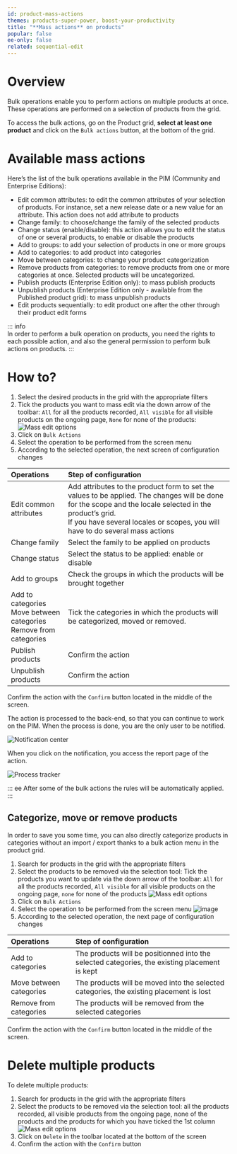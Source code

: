 ```yaml
---
id: product-mass-actions
themes: products-super-power, boost-your-productivity
title: "**Mass actions** on products"
popular: false
ee-only: false
related: sequential-edit
---
```


# Overview

Bulk operations enable you to perform actions on multiple products at once. These operations are performed on a selection of products from the grid.

To access the bulk actions, go on the Product grid, **select at least one product** and click on the `Bulk actions` button, at the bottom of the grid.

# Available mass actions
Here’s the list of the bulk operations available in the PIM (Community and Enterprise Editions):
  - Edit common attributes: to edit the common attributes of your selection of products. For instance, set a new release date or a new value for an attribute. This action does not add attribute to products
  - Change family: to choose/change the family of the selected products
  - Change status (enable/disable): this action allows you to edit the status of one or several products, to enable or disable the products
  - Add to groups: to add your selection of products in one or more groups
  - Add to categories: to add product into categories
  - Move between categories: to change your product categorization
  - Remove products from categories: to remove products from one or more categories at once. Selected products will be uncategorized.
  - Publish products (Enterprise Edition only): to mass publish products
  - Unpublish products (Enterprise Edition only - available from the Published product grid): to mass unpublish products
  - Edit products sequentially: to edit product one after the other through their product edit forms


::: info  
In order to perform a bulk operation on products, you need the rights to each possible action, and also the general permission to perform bulk actions on products.
:::

# How to?

1.  Select the desired products in the grid with the appropriate filters
1.  Tick the products you want to mass edit via the down arrow of the toolbar: `All` for all the products recorded, `All visible` for all visible products on the ongoing page, `None` for none of the products:
  ![Mass edit options](https://github.com/akeneo/pim-helpcenter/blob/0ba86dda8cfa69583ba7007166096f6502bf75fe/content/md/products-super-power/img/Products_BulkActionUppermenu.png)
1.  Click on `Bulk Actions`
1.  Select the operation to be performed from the screen menu
1.  According to the selected operation, the next screen of configuration changes

| Operations  | Step of configuration  |
|:------------|:-----------------------|
| Edit common attributes  | Add attributes to the product form to set the values ​​to be applied. The changes will be done for the scope and the locale selected in the product’s grid. <br>If you have several locales or scopes, you will have to do several mass actions                  |
| Change family | Select the family to be applied on products   |
| Change status | Select the status to be applied: enable or disable  |
| Add to groups     | Check the groups in which the products will be brought together       |
| Add to categories<br>Move between categories<br>Remove from categories | Tick the categories in which the products will be categorized, moved or removed.   |
| Publish products  | Confirm the action     |
| Unpublish products  | Confirm the action     |

Confirm the action with the `Confirm` button located in the middle of the screen.

The action is processed to the back-end, so that you can continue to work on the PIM. When the process is done, you are the only user to be notified.

![Notification center](https://github.com/akeneo/pim-helpcenter/blob/0ba86dda8cfa69583ba7007166096f6502bf75fe/content/md/products-super-power/img/Products_MassEditNotifications.png)

When you click on the notification, you access the report page of the action.

![Process tracker](https://github.com/akeneo/pim-helpcenter/blob/0ba86dda8cfa69583ba7007166096f6502bf75fe/content/md/products-super-power/img/Products-ProcessTrackerReportMassEdit.png)

::: ee
After some of the bulk actions the rules will be automatically applied.
:::

## Categorize, move or remove products

In order to save you some time, you can also directly categorize products in categories without an import / export thanks to a bulk action menu in the product grid.

1.  Search for products in the grid with the appropriate filters
2.  Select the products to be removed via the selection tool: Tick the products you want to update via the down arrow of the toolbar: `All` for all the products recorded, `All visible` for all visible products on the ongoing page, `none` for none of the products
   ![Mass edit options](https://github.com/akeneo/pim-helpcenter/blob/0ba86dda8cfa69583ba7007166096f6502bf75fe/content/md/products-super-power/img/Products_BulkActionUppermenu.png)
3.  Click on `Bulk Actions`
4.  Select the operation to be performed from the screen menu
![image](../img/dummy.png)
5.  According to the selected operation, the next page of configuration changes


| Operations                  | Step of configuration |
|:----------------------------|:----------------------|
| Add to categories | The products will be positionned into the selected categories, the existing placement is kept |
| Move between categories     | The products will be moved into the selected categories, the existing placement is lost       |
| Remove from categories | The products will be removed from the selected categories                                     |

Confirm the action with the `Confirm` button located in the middle of the screen.

# Delete multiple products

To delete multiple products:
1.  Search for products in the grid with the appropriate filters
2.  Select the products to be removed via the selection tool: all the products recorded, all visible products from the ongoing page, none of the products and the products for which you have ticked the 1st column
 ![Mass edit options](https://github.com/akeneo/pim-helpcenter/blob/0ba86dda8cfa69583ba7007166096f6502bf75fe/content/md/products-super-power/img/Products_BulkActionUppermenu.png)
3.  Click on `Delete` in the toolbar located at the bottom of the screen
4.  Confirm the action with the `Confirm` button
